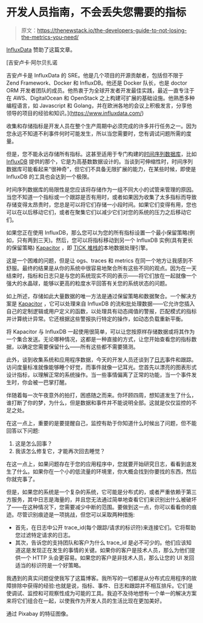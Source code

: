 # 开发人员指南，不会丢失您需要的指标

> 原文：<https://thenewstack.io/the-developers-guide-to-not-losing-the-metrics-you-need/>

[InfluxData](https://www.influxdata.com/) 赞助了这篇文章。

 [吉安卢卡·阿尔贝扎诺

吉安卢卡是 InfluxData 的 SRE。他是几个项目的开源贡献者，包括但不限于 Zend Framework、Docker 和 InfluxDB。他还是 Docker 队长，也是 doctor ORM 开发者团队的成员。他热衷于为全球开发者开发最佳实践，最近一直专注于在 AWS、DigitalOcean 和 OpenStack 之上构建可扩展的基础设施。他熟悉多种编程语言，如 Javascript 和 Golang，并在欧洲各地的会议上积极发言，分享他领导的项目的经验和知识。](https://www.influxdata.com/) 

收集和存储指标是开发人员在整个生产周期中必须完成的许多并行任务之一。因为您永远不知道不利事件何时可能发生，所以当您需要时，您有调试问题所需的度量。

但是，您不能永远存储所有指标。这甚至适用于专门构建的[时间序列数据库](https://en.wikipedia.org/wiki/Time_series_database)，比如 [InfluxDB](https://www.influxdata.com/time-series-database/) 提供的那个，它是为高基数数据设计的。当谈到可伸缩性时，时间序列数据库可能看起来“很神奇”，但它们不具备无限扩展的能力，在某些时候，即使是 InfluxDB 的工具也会达到一个极限。

时间序列数据库的局限性是您应该将存储作为一组不同大小的试管来管理的原因。当您不知道一个指标或一个跟踪是否有用时，或者如果因为收集了太多指标而导致存储变得太昂贵时，您总是可以将它们存储一小段时间。如果它们变得有用，您也可以在以后移动它们，或者在聚集它们以减少它们对您的系统的压力之后移动它们。

如果您正在使用 InfluxDB，那么您可以为您的所有指标设置一个最小保留策略(例如，只有两到三天)。然后，您可以将指标移动到另一个 InfluxDB 实例(具有更长的保留策略) [Kapacitor](https://www.influxdata.com/time-series-platform/kapacitor/) ，即 [TICK 堆栈的](https://www.influxdata.com/time-series-platform/)本地数据处理引擎。

这是一个困难的问题，但是让 ogs、traces 和 metrics 在同一个地方让我感到不舒服。最终的结果是从你的系统中很容易地聚合所有这些不同的观点。因为在一天结束时，指标和日志只是与您的系统现实不同的表示——将它们放在一起就像一个强大的水晶球，能够以更高的粒度水平回答有关您的系统状态的问题。

如上所述，存储如此大量数据的唯一方法是通过保留策略和数据聚合。一个解决方案是 [Kapacitor](https://www.influxdata.com/time-series-platform/kapacitor/) ，它可以处理来自 InfluxDB 的流和批处理数据——它允许您插入自己的定制逻辑或用户定义的函数，以处理具有动态阈值的警报，匹配模式的指标并计算统计异常。它还根据这些警报执行特定的操作，如动态负载重新平衡。

将 Kapacitor 与 InfluxDB 一起使用很简单，可以让您按原样存储数据或将其作为一个集合发送。无论哪种情况，这都是一种直接的方式，让您开始查看您的指标数据，以确定您需要保留什么——所有这些都不需要猜测。

此外，谈到收集系统和应用程序数据，今天的开发人员还谈到了[日志](https://www.influxdata.com/blog/influxdata-log-release/)事件和跟踪。访问度量标准就像能够睡个好觉，而事件就像一记耳光。您首先以漂亮的图表形式设计指标，以理解正常的系统操作。当一些事情偏离了正常的功能，当一个事件发生时，你会被一巴掌打醒。

伴随着每一次午夜意外的拍打，困惑随之而来。你环顾四周，想知道发生了什么，谁打断了你的梦，为什么，但是数据和事件并不能说明全部。这就是仅仅监控的不足之处。

在这一点上，重要的是要提醒自己，监控有助于你知道什么时候出了问题，但不能回答以下问题:

1.  这是怎么回事？
2.  我该怎么修复它，才能再次回去睡觉？

在这一点上，如果问题存在于您的应用程序中，您就要开始研究日志，看看到底发生了什么。如果你在一个小的低流量的环境里，你大概会找到你要找的东西，然后你就完事了。

但是，如果您的系统是一个复杂的系统，它可能是分布式的，或者严重依赖于第三方服务，其中日志是海量的，并且您无法通过简单地查看它们来识别出什么被破坏了——在这种情况下，您需要减少中断的范围。要做到这一点，你可以看看你的痕迹。尽管识别痕迹是一项挑战，但您可以采取两种措施:

*   首先，在日志中公开 trace_id(每个跟踪/请求的标识符)来连接它们。它将帮助您过滤特定请求的日志。
*   其次，告诉您的支持团队和客户为什么 trace_id 是必不可少的。他们应该知道这是发现正在发生的事情的关键。如果你的客户是技术人员，那么为他们提供一个 HTTP 头会更容易。如果您的客户是非技术人员，那么让您的 UI 发回适当的标识符是一个好策略。

我遇到的真实问题促使我写了这篇博客。我所写的一切都是从分布式应用程序的故障排除中获得的经验:也就是说，指标、事件、日志和跟踪并不相互排斥。它们是使调试、监控和可观察性成为可能的工具。我迫不及待地想有一个单一的解决方案来将它们组合在一起，以使我作为开发人员的生活比现在更加美好。

通过 Pixabay 的特征图像。

<svg xmlns:xlink="http://www.w3.org/1999/xlink" viewBox="0 0 68 31" version="1.1"><title>Group</title> <desc>Created with Sketch.</desc></svg>